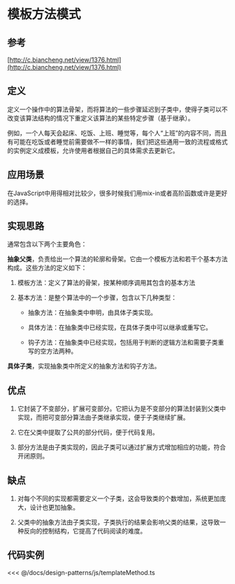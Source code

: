 # 模板方法模式

## 参考

[http://c.biancheng.net/view/1376.html](http://c.biancheng.net/view/1376.html)

## 定义

定义一个操作中的算法骨架，而将算法的一些步骤延迟到子类中，使得子类可以不改变该算法结构的情况下重定义该算法的某些特定步骤（基于继承）。

例如，一个人每天会起床、吃饭、上班、睡觉等，每个人“上班”的内容不同，而且有可能在吃饭或者睡觉前需要做不一样的事情，我们把这些通用一致的流程或格式的实例定义成模板，允许使用者根据自己的具体需求去更新它。

## 应用场景

在JavaScript中用得相对比较少，很多时候我们用mix-in或者高阶函数或许是更好的选择。

## 实现思路

通常包含以下两个主要角色：

**抽象父类**，负责给出一个算法的轮廓和骨架。它由一个模板方法和若干个基本方法构成。这些方法的定义如下：

1. 模板方法：定义了算法的骨架，按某种顺序调用其包含的基本方法

2. 基本方法：是整个算法中的一个步骤，包含以下几种类型：

    - 抽象方法：在抽象类中申明，由具体子类实现。

    - 具体方法：在抽象类中已经实现，在具体子类中可以继承或重写它。

    - 钩子方法：在抽象类中已经实现，包括用于判断的逻辑方法和需要子类重写的空方法两种。

**具体子类**，实现抽象类中所定义的抽象方法和钩子方法。

## 优点

1. 它封装了不变部分，扩展可变部分。它把认为是不变部分的算法封装到父类中实现，而把可变部分算法由子类继承实现，便于子类继续扩展。

2. 它在父类中提取了公共的部分代码，便于代码复用。

3. 部分方法是由子类实现的，因此子类可以通过扩展方式增加相应的功能，符合开闭原则。

## 缺点

1. 对每个不同的实现都需要定义一个子类，这会导致类的个数增加，系统更加庞大，设计也更加抽象。

2. 父类中的抽象方法由子类实现，子类执行的结果会影响父类的结果，这导致一种反向的控制结构，它提高了代码阅读的难度。

## 代码实例

<<< @/docs/design-patterns/js/templateMethod.ts

<design-patterns-templateMethod />
